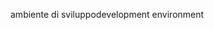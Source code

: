<span data-ttu-id="6b73b-101">ambiente di sviluppo</span><span class="sxs-lookup"><span data-stu-id="6b73b-101">development environment</span></span>